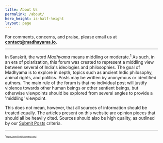 ```yaml
---
title: About Us
permalink: /about/
hero_height: is-half-height
layout: page
---
```


For comments, concerns, and praise,
please email us at **contact@madhayama.io**.

_________________________________________________________________________________________________________________________

In Sanskrit, the word _Madhyama_ means middling or moderate.<sup>1</sup> As such, in an era of polarization, this forum was created to represent a middling view between several of India's ideologies and philosophies. The goal of Madhyama is to explore in depth, topics such as ancient Indic philosophy, animal rights, and politics. Posts may be written by anonymous or identified authors. The main rule of the forum is that no individual post will justify violence towards other human beings or other sentient beings, but otherwise viewpoints should be explored from several angles to provide a 'middling' viewpoint.

This does not mean, however, that all sources of information should be treated equally. The articles present on this website are opinion pieces that should all be heavily cited. Sources should also be high quality, as outlined by our <a href="{{ site.baseurl }}/submit" class=modern_link>Submit Posts</a> criteria. 

_________________________________________________________________________________________________________________________


<span style="font-size:0.5em;"><sup>1</sup>https://sanskritdictionary.com/</span>
